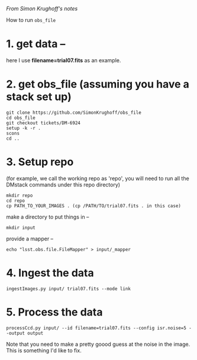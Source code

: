 *From Simon Krughoff's notes*

How to run `obs_file`

# 1. get data – 

here I use **filename=trial07.fits** as an example.

# 2. get obs_file (assuming you have a stack set up)
```
git clone https://github.com/SimonKrughoff/obs_file
cd obs_file
git checkout tickets/DM-6924
setup -k -r .
scons
cd ..
```

# 3. Setup repo 

(for example, we call the working repo as 'repo', you will need to run all the DMstack commands under this repo directory)

```
mkdir repo
cd repo
cp PATH_TO_YOUR_IMAGES . (cp /PATH/TO/trial07.fits . in this case)
```
make a directory to put things in – 
```
mkdir input
```
provide a mapper – 
```
echo "lsst.obs.file.FileMapper" > input/_mapper
```

# 4. Ingest the data
```
ingestImages.py input/ trial07.fits --mode link
```

# 5. Process the data
```
processCcd.py input/ --id filename=trial07.fits --config isr.noise=5 --output output
```
Note that you need to make a pretty goood guess at the noise in the image.  This is something I'd like to fix.
